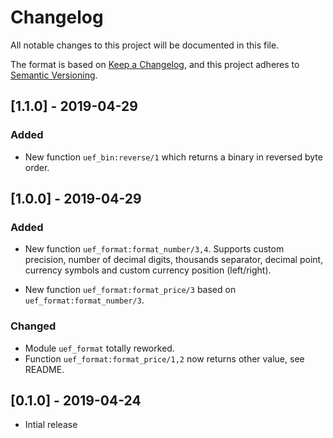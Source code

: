 # Changelog

All notable changes to this project will be documented in this file.

The format is based on [Keep a Changelog](https://keepachangelog.com/en/1.0.0/),
and this project adheres to [Semantic Versioning](https://semver.org/spec/v2.0.0.html).

## [1.1.0] - 2019-04-29

### Added

- New function `uef_bin:reverse/1` which returns a binary in reversed byte order.

## [1.0.0] - 2019-04-29

### Added

- New function `uef_format:format_number/3,4`. Supports custom precision, number of decimal digits, thousands separator, decimal point, currency symbols and custom currency position (left/right).

- New function `uef_format:format_price/3` based on `uef_format:format_number/3`.

### Changed

- Module `uef_format` totally reworked.
- Function `uef_format:format_price/1,2` now returns other value, see README.

## [0.1.0] - 2019-04-24

- Intial release
